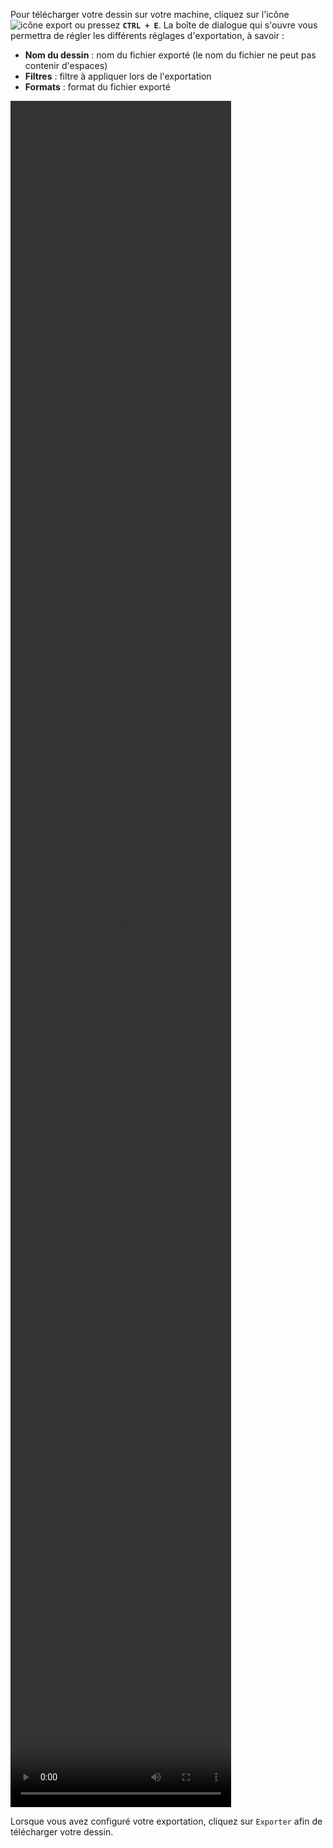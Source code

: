 Pour télécharger votre dessin sur votre machine, cliquez sur l'icône ![icône export](/assets/sidebar-icons/export.png) ou pressez **`CTRL + E`**. La boîte de dialogue qui s'ouvre vous permettra de régler les différents réglages d'exportation, à savoir :

*   **Nom du dessin** : nom du fichier exporté (le nom du fichier ne peut pas contenir d'espaces)
*   **Filtres** : filtre à appliquer lors de l'exportation
*   **Formats** : format du fichier exporté

<video width="70%" height="70%" class="doc-fig" autoplay loop>
    <source src="/assets/doc/vid/export_trctd.webm" type="video/webm">
</video>

Lorsque vous avez configuré votre exportation, cliquez sur `Exporter` afin de télécharger votre dessin.
